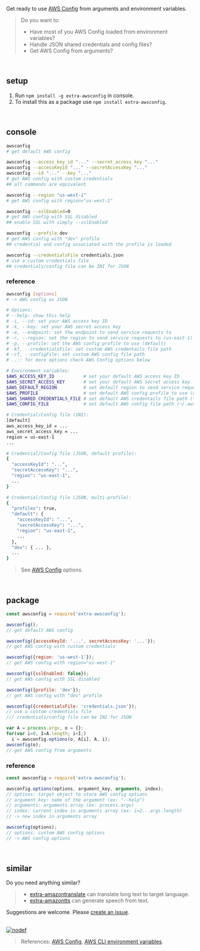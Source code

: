 Get ready to use [AWS Config] from arguments and environment variables.
> Do you want to:
> - Have most of you AWS Config loaded from environment variables?
> - Handle JSON shared credentials and config files?
> - Get AWS Config from arguments?
<br>


## setup

1. Run `npm install -g extra-awsconfig` in console.
2. To install this as a package use `npm install extra-awsconfig`.
<br>


## console

```bash
awsconfig
# get default AWS config

awsconfig --access_key_id "..." --secret_access_key "..."
awsconfig --accessKeyId "..." --secretAccessKey "..."
awsconfig --id "..." --key "..."
# get AWS config with custom credentials
## all commands are equivalent

awsconfig --region "us-west-1"
# get AWS config with region="us-west-1"

awsconfig --sslEnabled=0
# get AWS config with SSL disabled
## enable SSL with simply --sslEnabled

awsconfig --profile dev
# get AWS config with "dev" profile
## credential and config associated with the profile is loaded

awsconfig --credentialsFile credentials.json
# use a custom credentials file
## credentials/config file can be INI for JSON
```

### reference

```bash
awsconfig [options]
# -> AWS config as JSON

# Options:
# --help: show this help
# -i, --id: set your AWS access key ID
# -k, --key: set your AWS secret access key
# -e, --endpoint: set the endpoint to send service requests to
# -r, --region: set the region to send service requests to (us-east-1)
# -p, --profile: set the AWS config profile to use (default)
# -kf, --credentialsFile: set custom AWS credentails file path
# -cf, --configFile: set custom AWS config file path
# ...: for more options check AWS Config options below

# Environment variables:
$AWS_ACCESS_KEY_ID           # set your default AWS access key ID
$AWS_SECRET_ACCESS_KEY       # set your default AWS secret access key
$AWS_DEFAULT_REGION          # set default region to send service requests to (us-east-1)
$AWS_PROFILE                 # set default AWS config profile to use (default)
$AWS_SHARED_CREDENTIALS_FILE # set default AWS credentails file path (~/.aws/credentials)
$AWS_CONFIG_FILE             # set default AWS config file path (~/.aws/config)

# Credential/Config file (INI):
[default]
aws_access_key_id = ...
aws_secret_access_key = ...
region = us-east-1
...

# Credential/Config file (JSON, default profile):
{
  "accessKeyId": "...",
  "secretAccessKey": "...",
  "region": "us-east-1",
  ...
}

# Credential/Config file (JSON, multi-profile):
{
  "profiles": true,
  "default": {
    "accessKeyId": "...",
    "secretAccessKey": "...",
    "region": "us-east-1",
    ...
  },
  "dev": { ... },
  ...
}
```
> See [AWS Config] options.
<br>


## package

```javascript
const awsconfig = require('extra-awsconfig');

awsconfig();
// get default AWS config

awsconfig({accessKeyId: '...', secretAccessKey: '...'});
// get AWS config with custom credentials

awsconfig({region: 'us-west-1'});
// get AWS config with region="us-west-1"

awsconfig({sslEnabled: false});
// get AWS config with SSL disabled

awsconfig({profile: 'dev'});
// get AWS config with "dev" profile

awsconfig({credentialsFile: 'credentials.json'});
// use a custom credentials file
/// credentials/config file can be INI for JSON

var A = process.argv, o = {};
for(var i=0, I=A.length; i<I;)
  i = awsconfig.options(o, A[i], A, i);
awsconfig(o);
// get AWS config from arguments
```

### reference

```javascript
const awsconfig = require('extra-awsconfig');

awsconfig.options(options, argument_key, arguments, index);
// options: target object to store AWS config options
// argument_key: name of the argument (ex: "--help")
// arguments: arguments array (ex: process.argv)
// index: current index in arguments array (ex: i=2...args.length)
// -> new index in arguments array

awsconfig(options);
// options: custom AWS config options
// -> AWS config options
```
<br>


## similar

Do you need anything similar?
> - [extra-amazontranslate] can translate long text to target language.
> - [extra-amazontts] can generate speech from text.

Suggestions are welcome. Please [create an issue]. 
<br><br>


[![nodef](https://i.imgur.com/eO4zcjv.jpg)](https://nodef.github.io)
> References: [AWS Config], [AWS CLI environment variables].

[AWS Config]: https://docs.aws.amazon.com/AWSJavaScriptSDK/latest/AWS/Config.html#constructor_details
[extra-amazontranslate]: https://www.npmjs.com/package/extra-amazontranslate
[extra-amazontts]: https://www.npmjs.com/package/extra-amazontts
[create an issue]: https://github.com/nodef/extra-awsconfig/issues
[AWS CLI environment variables]: https://docs.aws.amazon.com/cli/latest/userguide/cli-configure-envvars.html
